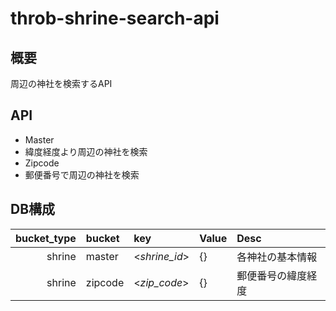 # throb-shrine-search-api
## 概要
周辺の神社を検索するAPI

## API
* Master
 * 緯度経度より周辺の神社を検索
* Zipcode
 * 郵便番号で周辺の神社を検索


## DB構成
|bucket_type  |bucket   |key            |Value             |Desc             |
|------------:|:--------|:--------------|:----------------|:----------------|
|shrine       |master   |<*shrine_id*>  |{}   |各神社の基本情報   |
|shrine       |zipcode  |<*zip_code*>   |{}  |郵便番号の緯度経度  |

